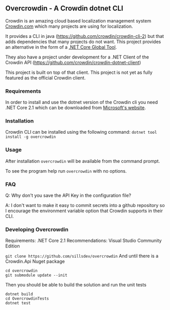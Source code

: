 ## Overcrowdin - A Crowdin dotnet CLI

Crowdin is an amazing cloud based localization management system <a href="https://crowdin.com" target="_blank">Crowdin.com</a> which many projects are using for localization.

It provides a CLI in java (<a href="https://github.com/crowdin/crowdin-cli-2" target="_blank">https://github.com/crowdin/crowdin-cli-2</a>) but that adds dependencies that many projects do not want. This project provides an alternative in the form of a <a href="https://docs.microsoft.com/en-us/dotnet/core/tools/global-tools" target="_blank">.NET Core Global Tool</a>. 

They also have a project under development for a .NET Client of the Crowdin API (<a href="https://github.com/crowdin/crowdin-dotnet-client" target="_blank">https://github.com/crowdin/crowdin-dotnet-client</a>) 

This project is built on top of that client. This project is not yet as fully featured as the official Crowdin client.

### Requirements

In order to install and use the dotnet version of the Crowdin cli you need .NET Core 2.1 which can be downloaded from <a href="https://dotnet.microsoft.com/download/dotnet-core/2.1" target="_blank">Microsoft's website</a>.

### Installation

Crowdin CLI can be installed using the following command:
```dotnet tool install -g overcrowdin```

### Usage

After installation ```overcrowdin``` will be available from the command prompt.

To see the program help run ```overcrowdin``` with no options.

### FAQ

Q: Why don't you save the API Key in the configuration file?

A: I don't want to make it easy to commit secrets into a github repository so I encourage the environment variable option that Crowdin supports in their CLI.

### Developing Overcrowdin

Requirements: .NET Core 2.1
Recommendations: Visual Studio Community Edition


```git clone https://github.com/sillsdev/overcrowdin```
And until there is a Crowdin.Api Nuget package
```
cd overcrowdin
git submodule update --init
```

Then you should be able to build the solution and run the unit tests
```
dotnet build
cd OvercrowdinTests
dotnet test
```
